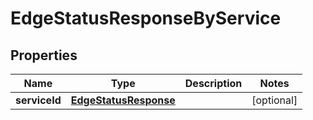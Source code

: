 
# EdgeStatusResponseByService

## Properties
Name | Type | Description | Notes
------------ | ------------- | ------------- | -------------
**serviceId** | [**EdgeStatusResponse**](EdgeStatusResponse.md) |  |  [optional]



